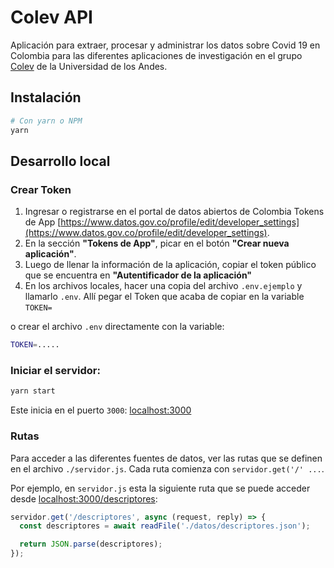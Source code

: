 # Colev API

Aplicación para extraer, procesar y administrar los datos sobre Covid 19 en Colombia para las diferentes aplicaciones de investigación en el grupo [Colev](https://colev.uniandes.edu.co/) de la Universidad de los Andes.

## Instalación

```bash
# Con yarn o NPM
yarn
```

## Desarrollo local

### Crear Token

1. Ingresar o registrarse en el portal de datos abiertos de Colombia Tokens de App [https://www.datos.gov.co/profile/edit/developer_settings](https://www.datos.gov.co/profile/edit/developer_settings).
2. En la sección **"Tokens de App"**, picar en el botón **"Crear nueva aplicación"**.
3. Luego de llenar la información de la aplicación, copiar el token público que se encuentra en **"Autentificador de la aplicación"**
4. En los archivos locales, hacer una copia del archivo `.env.ejemplo` y llamarlo `.env`. Allí pegar el Token que acaba de copiar en la variable `TOKEN=`

o crear el archivo `.env` directamente con la variable:

```bash
TOKEN=.....
```

### Iniciar el servidor:

```bash
yarn start
```

Este inicia en el puerto `3000`: [localhost:3000](http://localhost:3000)

### Rutas

Para acceder a las diferentes fuentes de datos, ver las rutas que se definen en el archivo `./servidor.js`. Cada ruta comienza con `servidor.get('/' ...`.

Por ejemplo, en `servidor.js` esta la siguiente ruta que se puede acceder desde [localhost:3000/descriptores](http://localhost:3000/descriptores):

```js
servidor.get('/descriptores', async (request, reply) => {
  const descriptores = await readFile('./datos/descriptores.json');

  return JSON.parse(descriptores);
});
```
